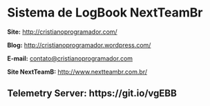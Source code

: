 
<h1>Sistema de LogBook NextTeamBr</h1>

<b>Site:</b> http://cristianoprogramador.com/

<b>Blog:</b> http://cristianoprogramador.wordpress.com/

<b>E-mail:</b> contato@cristianoprogramador.com

<b>Site NextTeamB:</b> http://www.nextteambr.com.br/

<p> </p>
<h2>Telemetry Server: https://git.io/vgEBB<h2>
